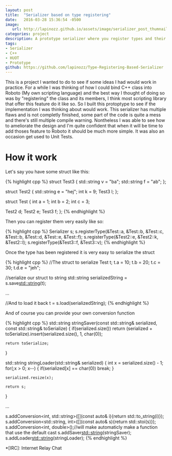 ```yaml
---
layout: post
title:  "Serializer based on type registering"
date:   2016-03-28 15:36:54 -0500
image:
   url: http://lapinozz.github.io/assets/image/serializer_post_thumnail.png
categories: project
description: A prototype serializer where you register types and their member so you can recursively serialize your objects
tags:
- Serializer
- C++
- HUOT
- Prototype
github: https://github.com/lapinozz/Type-Registering-Based-Serializer
---
```


This is a project I wanted to do to see if some ideas I had would work in practice. For a while I was thinking of how I could bind C++ class into Roboto (My own scripting language) and the best way I thought of doing so was by "registering" the class and its members, I think most scripting library that offer this feature do it like so. So I built this protoptype to see if the implementation I was thinking about would work. This serializer has multiple flaws and is not completly finished, some part of the code is quite a mess and there's still multiple compile warning. Nontheless I was able to see how to ameliorate the design and I'm quite confident that when it will be time to add thoses feature to Roboto it should be much more simple. It was also an occasion get used to Unit Tests.

# How it work

Let's say you have some struct like this:

{% highlight cpp %}
struct Test3
{
    std::string v = "ba";
    std::string f = "ab";
};

struct Test2
{
  std::string e = "hej";
  int k = 9;
  Test3 l;
};

struct Test
{
  int a = 1;
  int b = 2;
  int c = 3;

  Test2 d;
  Test2 e;
  Test3 f;
};
{% endhighlight %}

Then you can register them very easily like so:

{% highlight cpp %}
Serializer s;
s.registerType<Test>(&Test::a, &Test::b, &Test::c, &Test::b, &Test::d, &Test::e, &Test::f);
s.registerType<Test2>(&Test2::e, &Test2::k, &Test2::l);
s.registerType<Test3>(&Test3::f, &Test3::v);
{% endhighlight %}

Once the type has been registered it is very easy to serialize the struct 

{% highlight cpp %}
//The struct to serialize
Test t;
t.a = 10;
t.b = 20;
t.c = 30;
t.d.e = "jeh";

//serialize our struct to string
std::string serializedString = s.save<std::string>(t);

...

//And to load it back
t = s.load<Test>(serializedString);
{% endhighlight %}

And of course you can provide your own conversion function

{% highlight cpp %}
std::string stringSaver(const std::string& serialized, const std::string& toSerialize)
{
    if(serialized.size())
        return (serialized + toSerialize).insert(serialized.size(), 1, char(0));

    return toSerialize;
}

std::string stringLoader(std::string& serialized)
{
    int x = serialized.size() - 1;
    for(;x > 0; x--)
    {
        if(serialized[x] == char(0))
            break;
    }

    serialized.resize(x);

    return s;
}

...


s.addConversion<int, std::string>([](const auto& i){return std::to_string(i)});
s.addConversion<std::string, int>([](const auto& s){return std::stoi(s)});
s.addConversion<int, double>();//will make automaticly make a function that use the default cast
s.addSaver<std::string>(stringSaver);
s.addLoader<std::string>(stringLoader);
{% endhighlight %}



*[IRC]: Internet Relay Chat

[this one]: http://www.primaryobjects.com/2013/01/27/using-artificial-intelligence-to-write-self-modifying-improving-programs/

